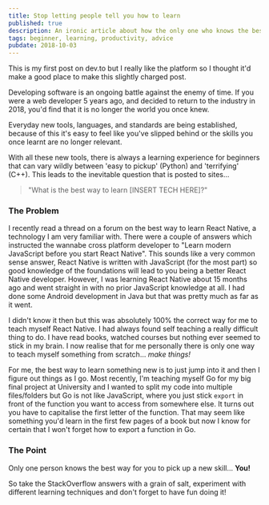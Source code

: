 ```yaml
---
title: Stop letting people tell you how to learn
published: true
description: An ironic article about how the only one who knows the best way to learn something for yourself is you.
tags: beginner, learning, productivity, advice
pubdate: 2018-10-03
---
```

This is my first post on dev.to but I really like the platform so I thought it'd make a good place to make this slightly charged post.

Developing software is an ongoing battle against the enemy of time. If you were a web developer 5 years ago, and decided to return to the industry in 2018, you'd find that it is no longer the world you once knew.

Everyday new tools, languages, and standards are being established, because of this it's easy to feel like you've slipped behind or the skills you once learnt are no longer relevant.

With all these new tools, there is always a learning experience for beginners that can vary wildly between 'easy to pickup' (Python) and 'terrifying' (C++). This leads to the inevitable question that is posted to sites...

> "What is the best way to learn [INSERT TECH HERE]?"

### The Problem

I recently read a thread on a forum on the best way to learn React Native, a technology I am very familiar with. There were a couple of answers which instructed the wannabe cross platform developer to "Learn modern JavaScript before you start React Native". This sounds like a very common sense answer, React Native is written with JavaScript (for the most part) so good knowledge of the foundations will lead to you being a better React Native developer. However, I was learning React Native about 15 months ago and went straight in with no prior JavaScript knowledge at all. I had done some Android development in Java but that was pretty much as far as it went.

I didn't know it then but this was absolutely 100% the correct way for me to teach myself React Native. I had always found self teaching a really difficult thing to do. I have read books, watched courses but nothing ever seemed to stick in my brain. I now realise that for me personally there is only one way to teach myself something from scratch... _make things!_

For me, the best way to learn something new is to just jump into it and then I figure out things as I go. Most recently, I'm teaching myself Go for my big final project at University and I wanted to split my code into multiple files/folders but Go is not like JavaScript, where you just stick `export` in front of the function you want to access from somewhere else. It turns out you have to capitalise the first letter of the function. That may seem like something you'd learn in the first few pages of a book but now I know for certain that I won't forget how to export a function in Go.

### The Point

Only one person knows the best way for you to pick up a new skill... __You!__

So take the StackOverflow answers with a grain of salt, experiment with different learning techniques and don't forget to have fun doing it!
